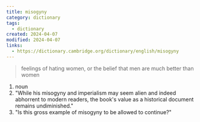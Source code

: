 ```yaml
---
title: misogyny
category: dictionary
tags:
  - dictionary
created: 2024-04-07
modified: 2024-04-07
links:
  - https://dictionary.cambridge.org/dictionary/english/misogyny
---
```


>feelings of hating women, or the belief that men are much better than women

1. noun 
2. "While his misogyny and imperialism may seem alien and indeed abhorrent to modern readers, the book's value as a historical document remains undiminished."
3. "Is this gross example of misogyny to be allowed to continue?"
